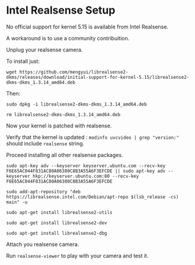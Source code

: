 # Intel Realsense Setup

No official support for kernel 5.15 is available from Intel Realsense.

A workaround is to use a community contribuition.

Unplug your realsense camera.

To install just:

`wget https://github.com/mengyui/librealsense2-dkms/releases/download/initial-support-for-kernel-5.15/librealsense2-dkms-dkms_1.3.14_amd64.deb`

Then:

`sudo dpkg -i librealsense2-dkms-dkms_1.3.14_amd64.deb`

`rm librealsense2-dkms-dkms_1.3.14_amd64.deb`

Now your kernel is patched with realsense.

Verify that the kernel is updated :
`modinfo uvcvideo | grep "version:"` should include `realsense` string.

Proceed installing all other realsense packages.

`sudo apt-key adv --keyserver keyserver.ubuntu.com --recv-key F6E65AC044F831AC80A06380C8B3A55A6F3EFCDE || sudo apt-key adv --keyserver hkp://keyserver.ubuntu.com:80 --recv-key F6E65AC044F831AC80A06380C8B3A55A6F3EFCDE`

`sudo add-apt-repository "deb https://librealsense.intel.com/Debian/apt-repo $(lsb_release -cs) main" -u`

`sudo apt-get install librealsense2-utils`

`sudo apt-get install librealsense2-dev`

`sudo apt-get install librealsense2-dbg`

Attach you realsense camera.

Run `realsense-viewer` to play with your camera and test it.









